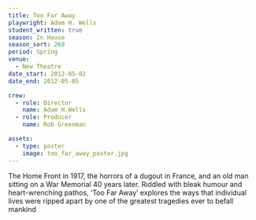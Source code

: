 ```yaml
---
title: Too Far Away
playwright: Adam H. Wells
student_written: true
season: In House
season_sort: 260
period: Spring
venue:
  - New Theatre
date_start: 2012-05-02
date_end: 2012-05-05

crew:
  - role: Director
    name: Adam H.Wells
  - role: Producer
    name: Rob Greenman

assets:
  - type: poster
    image: too_far_away_poster.jpg
---
```


The Home Front in 1917, the horrors of a dugout in France, and an old man sitting on a War Memorial 40 years later. Riddled with bleak humour and heart-wrenching pathos, ‘Too Far Away’ explores the ways that individual lives were ripped apart by one of the greatest tragedies ever to befall mankind
